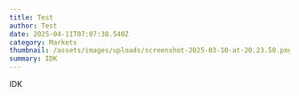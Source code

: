 ```yaml
---
title: Test
author: Test
date: 2025-04-11T07:07:38.540Z
category: Markets
thumbnail: /assets/images/uploads/screenshot-2025-03-10-at-20.23.50.png
summary: IDK
---
```

I﻿DK